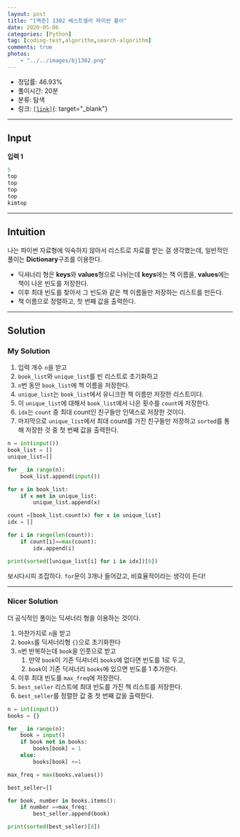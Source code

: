 ```yaml
---
layout: post
title: "[백준] 1302 베스트셀러 파이썬 풀이"
date: 2020-05-06
categories: [Python]
tag: [coding-test,algorithm,search-algorithm]
comments: true
photos:
    - "../../images/bj1302.png"
---
```


* 정답률: 46.93%
* 풀이시간: 20분
* 분류: 탐색
* 링크: [`[link]`](https://www.acmicpc.net/problem/1302){: target="_blank"}

----
## Input

**입력 1**

~~~~python
5
top
top
top
top
kimtop
~~~~


---
## Intuition

나는 파이썬 자료형에 익숙하지 않아서 리스트로 자료를 받는 걸 생각했는데, 일반적인 풀이는 **Dictionary**구조를 이용한다.
* 딕셔너리 형은 **keys**와 **values**형으로 나뉘는데 **keys**에는 책 이름을, **values**에는 책이 나온 빈도를 저장한다.
* 이후 최대 빈도를 찾아서 그 빈도와 같은 책 이름들만 저장하는 리스트를 만든다.
* 책 이름으로 정렬하고, 첫 번째 값을 출력한다.
  

---
## Solution

### My Solution

1. 입력 개수 `n`을 받고 
2. `book_list`와 `unique_list`를 빈 리스트로 초기화하고
3. `n`번 동안 `book_list`에 책 이름을 저장한다. 
4. `unique_list`는 `book_list`에서 유니크한 책 이름만 저장한 리스트이다.
5. 이 `unique_list`에 대해서 `book_list`에서 나온 횟수를 `count`에 저장한다.
6. `idx`는 `count` 중 최대 count인 친구들만 인덱스로 저장한 것이다.
7. 마지막으로 `unique_list`에서 최대 count를 가진 친구들만 저장하고 `sorted`를 통해 저장한 것 중 첫 번째 값을 출력한다.

```python
n = int(input())
book_list = []
unique_list=[]

for _ in range(n):
    book_list.append(input())

for x in book_list:
    if x not in unique_list:
        unique_list.append(x)

count =[book_list.count(x) for x in unique_list]
idx = []

for i in range(len(count)):
    if count[i]==max(count):
        idx.append(i)

print(sorted([unique_list[i] for i in idx])[0])
```

보시다시피 조잡하다. `for`문이 3개나 들어갔고, 비효율적이라는 생각이 든다!

---
### Nicer Solution

더 공식적인 풀이는 딕셔너리 형을 이용하는 것이다.

1. 마찬가지로 `n`을 받고
2. `books`를 딕셔너리형 `{}`으로 초기화한다
3. `n`번 반복하는데 `book`을 인풋으로 받고 
   1. 만약 `book`이 기존 딕셔너리 `books`에 없다면 빈도를 1로 두고, 
   2. `book`이 기존 딕셔너리 `books`에 있으면 빈도를 1 추가한다.
4. 이후 최대 빈도를 `max_freq`에 저장한다.
5. `best_seller` 리스트에 최대 빈도를 가진 책 리스트를 저장한다.
6. `best_seller`를 정렬한 값 중 첫 번째 값을 출력한다.

```python
n = int(input())
books = {}

for _ in range(n):
    book = input()
    if book not in books:
        books[book] = 1
    else:
        books[book] +=1

max_freq = max(books.values())

best_seller=[]

for book, number in books.items():
    if number ==max_freq:
        best_seller.append(book)

print(sorted(best_seller)[0])
```